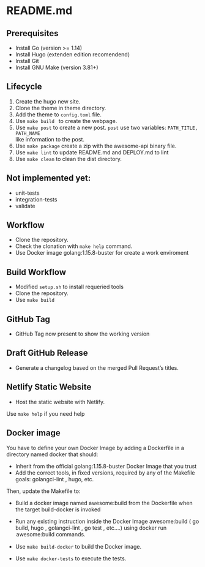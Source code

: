 # README.md

## Prerequisites
* Install Go (version >= 1.14)
* Install Hugo (extenden edition recomendend)
* Install Git
* Install GNU Make (version 3.81+)

## Lifecycle
1. Create the hugo new site.
2. Clone the theme in theme directory.
3. Add the theme to `config.toml` file.
4. Use `make build ` to create the webpage.
5. Use `make post` to create a new post. `post` use two variables: `PATH_TITLE, PATH_NAME`  
  like information to the post.
6. Use `make package` create a zip with the awesome-api binary file.
7. Use `make lint` to update README.md and DEPLOY.md to lint
8. Use `make clean` to clean the dist directory.

## Not implemented yet:
* unit-tests
* integration-tests
* validate

## Workflow
* Clone the repository.
* Check the clonation with `make help` command.
* Use Docker image golang:1.15.8-buster for create a work enviroment

## Build Workflow
* Modified `setup.sh` to install requeried tools
* Clone the repository.
* Use `make build`

## GitHub Tag
* GitHub Tag now present to show the working version

## Draft GitHub Release
* Generate a changelog based on the merged Pull Request’s titles.

## Netlify Static Website
* Host the static website with Netlify.

Use `make help` if you need help

## Docker image
You have to define your own Docker Image by adding a Dockerfile in a directory named docker that should:

  * Inherit from the official golang:1.15.8-buster Docker Image that you trust
  * Add the correct tools, in fixed versions, required by any of the Makefile goals: golangci-lint , hugo, etc.

Then, update the Makefile to:

  * Build a docker image named awesome:build from the Dockerfile when the target build-docker is invoked
  * Run any existing instruction inside the Docker Image awesome:build ( go build, hugo , golangci-lint , go test , etc….) using docker run <option> awesome:build <commands> commands.

* Use `make build-docker` to build the Docker image.
* Use `make docker-tests` to execute the tests.
